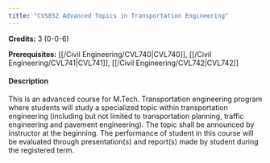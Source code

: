 ```yaml
---
title: "CVS852 Advanced Topics in Transportation Engineering"
---
```

**Credits:** 3 (0-0-6)

**Prerequisites:** [[/Civil Engineering/CVL740|CVL740]], [[/Civil Engineering/CVL741|CVL741]], [[/Civil Engineering/CVL742|CVL742]]

#### Description
This is an advanced course for M.Tech. Transportation engineering program where students will study a specialized topic within transportation engineering (including but not limited to transportation planning, traffic engineering and pavement engineering). The topic shall be announced by instructor at the beginning. The performance of student in this course will be evaluated through presentation(s) and report(s) made by student during the registered term.